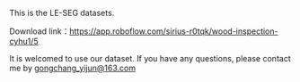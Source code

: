 This is the LE-SEG datasets.

Download link：https://app.roboflow.com/sirius-r0tqk/wood-inspection-cyhu1/5

It is welcomed to use our dataset. If you have any questions, please contact me by gongchang_yijun@163.com
